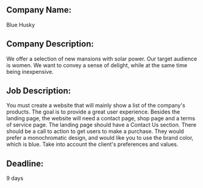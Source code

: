 ## Company Name:
Blue Husky

## Company Description:
We offer a selection of new mansions with solar power. Our target audience is women. We want to convey a sense of delight, while at the same time being inexpensive.

## Job Description:
You must create a website that will mainly show a list of the company's products. The goal is to provide a great user experience. Besides the landing page, the website will need a contact page, shop page and a terms of service page. The landing page should have a Contact Us section. There should be a call to action to get users to make a purchase. They would prefer a monochromatic design, and would like you to use the brand color, which is blue. Take into account the client's preferences and values.

## Deadline:
9 days